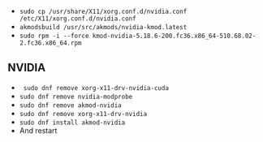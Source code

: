 - `sudo cp /usr/share/X11/xorg.conf.d/nvidia.conf /etc/X11/xorg.conf.d/nvidia.conf`
- `akmodsbuild /usr/src/akmods/nvidia-kmod.latest`
- `sudo rpm -i --force kmod-nvidia-5.18.6-200.fc36.x86_64-510.68.02-2.fc36.x86_64.rpm`



## NVIDIA

- ` sudo dnf remove xorg-x11-drv-nvidia-cuda`
- `sudo dnf remove nvidia-modprobe`
- `sudo dnf remove akmod-nvidia`
- `sudo dnf remove xorg-x11-drv-nvidia`
- `sudo dnf install akmod-nvidia`
- And restart